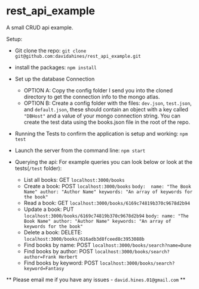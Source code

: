 # rest_api_example
A small CRUD api example.

Setup:
* Git clone the repo: `git clone git@github.com:davidahines/rest_api_example.git`
* install the packages: `npm install`


* Set up the database Connection
  * OPTION A: Copy the config folder I send you into the cloned directory to get the connection info to the mongo atlas.
  * OPTION B: Create a config folder with the files: `dev.json`, `test.json`, and `default.json`, these should contain an object with a key called `"DBHost"` and a value of your mongo connection string. You can create the test data using the books.json file in the root of the repo.
      
* Running the Tests to confirm the application is setup and working: `npm test`

* Launch the server from the command line: `npm start`

* Querying the api:
For example queries you can look below or look at the tests(`/test` folder):
  * List all books:
    GET `localhost:3000/books`
  * Create a book:
    POST `localhost:3000/books`
    `body: 
      name: "The Book Name"
      author: "Author Name"
      keywords: "An array of keywords for the book"`
  * Read a book:
    GET `localhost:3000/books/6169c74819b370c9678d2b94`
  * Update a book:
    PUT `localhost:3000/books/6169c74819b370c9678d2b94`
    `body:
      name: "The Book Name"
      author: "Author Name"
      keywords: "An array of keywords for the book"`
  * Delete a book:
    DELETE: `localhost:3000/books/616adb3d8fceed8c3953088b`
  * Find books by name:
    POST `localhost:3000/books/search?name=Dune`
  * Find books by author:
    POST `localhost:3000/books/search?author=Frank Herbert`
  * Find books by keyword:
    POST `localhost:3000/books/search?keyword=Fantasy`
   
** Please email me if you have any issues - `david.hines.01@gmail.com` **
